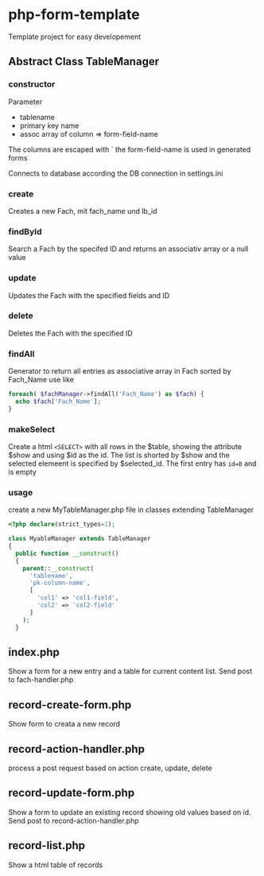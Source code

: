 # php-form-template

Template project for easy developement


## Abstract Class TableManager

### constructor

Parameter
 * tablename
 * primary key name
 * assoc array of column => form-field-name

The columns are escaped with ` the form-field-name is used in generated forms
  
Connects to database according the DB connection in settings.ini

### create

Creates a new Fach, mit fach_name und lb_id

### findById

Search a Fach by the specifed ID and returns an associativ array or a null value

### update

Updates the Fach with the specified fields and ID

### delete

Deletes the Fach with the specified ID

### findAll

Generator to return all entries as associative array in Fach sorted by Fach_Name
use like

```php
foreach( $fachManager->findAll('Fach_Name') as $fach) {
  echo $fach['Fach_Name'];
}
```

### makeSelect

Create a html `<SELECT>` with all rows in the $table, showing the attribute $show and using $id as the id. The list is shorted by $show and the selected elemeent is specified by $selected_id. The first entry has `id=0` and is empty

### usage
create a new MyTableManager.php file in classes extending TableManager

```php
<?php declare(strict_types=1);

class MyableManager extends TableManager
{
  public function __construct()
  {
    parent::__construct(
      'tablename',
      'pk-column-name',
      [
        'col1' => 'col1-field',
        'col2' => 'col2-field'
      ]
    );
  }
```

## index.php

Show a form for a new entry and a table for current content list. Send post to fach-handler.php

## record-create-form.php

Show form to creata a new record

## record-action-handler.php

process a post request based on action create, update, delete

## record-update-form.php

Show a form to update an existing record showing old values based on id. Send post to record-action-handler.php

## record-list.php

Show a html table of records
